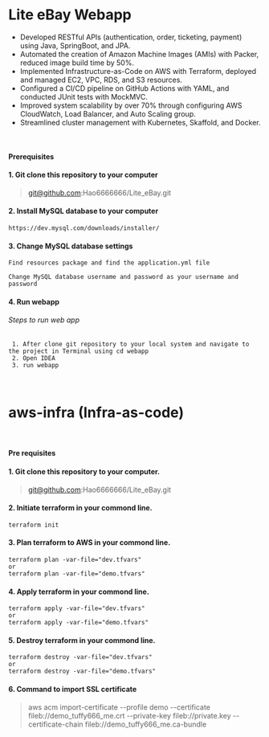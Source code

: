 # Lite eBay Webapp

* Developed RESTful APIs (authentication, order, ticketing, payment) using Java, SpringBoot, and JPA.
* Automated the creation of Amazon Machine Images (AMIs) with Packer, reduced image build time by 50%.
* Implemented Infrastructure-as-Code on AWS with Terraform, deployed and managed EC2, VPC, RDS, and S3 resources.
* Configured a CI/CD pipeline on GitHub Actions with YAML, and conducted JUnit tests with MockMVC.
* Improved system scalability by over 70% through configuring AWS CloudWatch, Load Balancer, and Auto Scaling group.
* Streamlined cluster management with Kubernetes, Skaffold, and Docker.

&nbsp;

#### Prerequisites

#### 1. Git clone this repository to your computer

> git@github.com:Hao6666666/Lite_eBay.git

#### 2. Install MySQL database to your computer

    https://dev.mysql.com/downloads/installer/

#### 3. Change MySQL database settings

    Find resources package and find the application.yml file

    Change MySQL database username and password as your username and password

#### 4. Run webapp

###### Steps to run web app

     1. After clone git repository to your local system and navigate to the project in Terminal using cd webapp
     2. Open IDEA
     3. run webapp

&nbsp;

# aws-infra (Infra-as-code)

&nbsp;

#### Pre requisites

#### 1. Git clone this repository to your computer.

> git@github.com:Hao6666666/Lite_eBay.git

#### 2. Initiate terraform in your commond line.

    terraform init

#### 3. Plan terraform to AWS in your commond line.

    terraform plan -var-file="dev.tfvars"
    or
    terraform plan -var-file="demo.tfvars"

#### 4. Apply terraform in your commond line.

    terraform apply -var-file="dev.tfvars"
    or
    terraform apply -var-file="demo.tfvars"

#### 5. Destroy terraform in your commond line.

    terraform destroy -var-file="dev.tfvars"
    or
    terraform destroy -var-file="demo.tfvars"

#### 6. Command to import SSL certificate

> aws acm import-certificate --profile demo --certificate fileb://demo_tuffy666_me.crt --private-key fileb://private.key --certificate-chain fileb://demo_tuffy666_me.ca-bundle

&nbsp;
